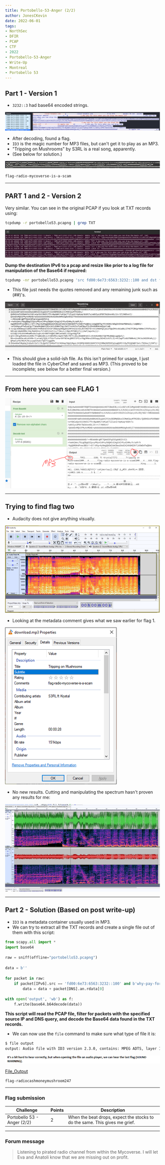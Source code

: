```yaml
---
title: Portobello-53-Anger (2/2)
author: JonesCKevin
date: 2022-06-01
tags:
- NorthSec
- DFIR
- PCAP
- CTF
- 2022
- Portobello-53-Anger
- Write-Up
- Montreal
- Portobello 53
---
```


## Part 1 - Version 1

- `3232::3` had base64 encoded strings.

![image](1.png)

- After decoding, found a flag.
- `ID3` is the magic number for MP3 files, but can't get it to play as an MP3.
- "Tripping on Mushrooms" by S3RL is a real song, apparently.
- (See below for solution.)

![image](2.png)

```md
flag-radio-mycoverse-is-a-scam
```

---

## PART 1 and 2 - Version 2

Very similar. You can see in the original PCAP if you look at TXT records using:

```bash
tcpdump -r portobello53.pcapng | grep TXT
```

![image](3.png)

**Dump the destination IPv6 to a pcap and resize like prior to a log file for manipulation of the Base64 if required:**

```bash
tcpdump -nr portobello53.pcapng 'src fd00:6e73:6563:3232::100 and dst fd00:6e73:6563:3232::3' | cut -d " " -f 9- | cut -d " " -f –1
```

- This file just needs the quotes removed and any remaining junk such as (##)'s.

![image](4.png)

- This should give a solid-ish file. As this isn't primed for usage, I just loaded the file in CyberChef and saved as MP3. (This proved to be incomplete; see below for a better final version.)

---

## From here you can see FLAG 1

![image](5.png)

---

## Trying to find flag two

- Audacity does not give anything visually.

![image](6.png)

- Looking at the metadata comment gives what we saw earlier for flag 1.

![image](7.png)

- No new results. Cutting and manipulating the spectrum hasn't proven any results for me:

![image](8.png)

---

## Part 2 - Solution (Based on post write-up)

- `ID3` is a metadata container usually used in MP3.
- We can try to extract all the TXT records and create a single file out of them with this script:

```python
from scapy.all import *
import base64

raw = sniff(offline="portobello53.pcapng")

data = b''

for packet in raw:
    if packet[IPv6].src == 'fd00:6e73:6563:3232::100' and b'why-pay-for-bits-when-you-can-drop-the-beats' in packet[DNS].qd.qname and packet[DNS].ancount > 0:
        data = data + packet[DNS].an.rdata[0]

with open('output', 'wb') as f:
    f.write(base64.b64decode(data))
```

**This script will read the PCAP file, filter for packets with the specified source IP and DNS query, and decode the Base64 data found in the TXT records.**
- We can now use the `file` command to make sure what type of file it is:

```bash
$ file output
output: Audio file with ID3 version 2.3.0, contains: MPEG ADTS, layer III, v1, 128 kbps, 48 kHz, JntStereo
```

![image](9.png)

[File_Output](output)

```md
flag-radiocashmoneymushroom247
```

---

### Flag submission

| Challenge                        | Points | Description                                                                 |
|-----------------------------------|--------|-----------------------------------------------------------------------------|
| Portobello 53 - Anger (2/2)      | 2      | When the beat drops, expect the stocks to do the same. This gives me grief. |

---

### Forum message

> Listening to pirated radio channel from within the Mycoverse. I will let Eva and Anatoli know that we are missing out on profit.
